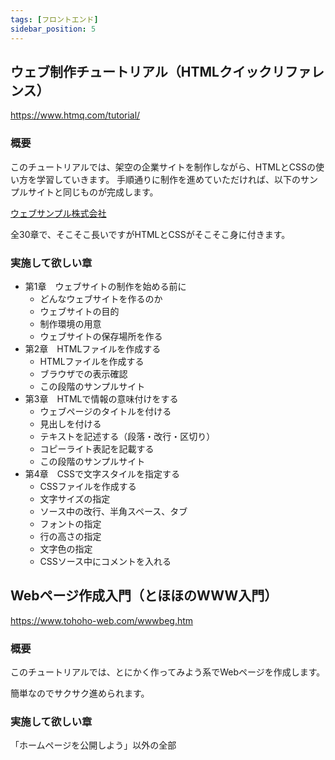 ```yaml
---
tags: [フロントエンド]
sidebar_position: 5
---
```


## ウェブ制作チュートリアル（HTMLクイックリファレンス）
https://www.htmq.com/tutorial/

### 概要
このチュートリアルでは、架空の企業サイトを制作しながら、HTMLとCSSの使い方を学習していきます。 手順通りに制作を進めていただければ、以下のサンプルサイトと同じものが完成します。

[ウェブサンプル株式会社](https://www.htmq.com/tutorial/sample/30/)

全30章で、そこそこ長いですがHTMLとCSSがそこそこ身に付きます。

### 実施して欲しい章

- 第1章　ウェブサイトの制作を始める前に
  - どんなウェブサイトを作るのか
  - ウェブサイトの目的
  - 制作環境の用意
  - ウェブサイトの保存場所を作る
- 第2章　HTMLファイルを作成する
  - HTMLファイルを作成する
  - ブラウザでの表示確認
  - この段階のサンプルサイト
- 第3章　HTMLで情報の意味付けをする
  - ウェブページのタイトルを付ける
  - 見出しを付ける
  - テキストを記述する（段落・改行・区切り）
  - コピーライト表記を記載する
  - この段階のサンプルサイト
- 第4章　CSSで文字スタイルを指定する
  - CSSファイルを作成する
  - 文字サイズの指定
  - ソース中の改行、半角スペース、タブ
  - フォントの指定
  - 行の高さの指定
  - 文字色の指定
  - CSSソース中にコメントを入れる

## Webページ作成入門（とほほのWWW入門）
https://www.tohoho-web.com/wwwbeg.htm

### 概要
このチュートリアルでは、とにかく作ってみよう系でWebページを作成します。

簡単なのでサクサク進められます。

### 実施して欲しい章
「ホームページを公開しよう」以外の全部
